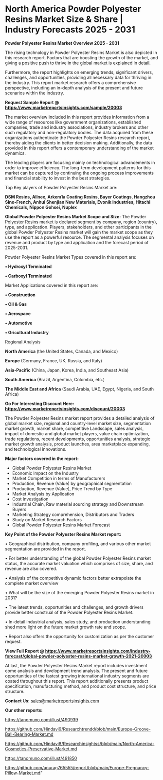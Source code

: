 # North America Powder Polyester Resins Market Size & Share | Industry Forecasts 2025 - 2031

<Strong> Powder Polyester Resins Market Overview 2025 - 2031</strong>

The rising technology in Powder Polyester Resins Market is also depicted in this research report. Factors that are boosting the growth of the market, and giving a positive push to thrive in the global market is explained in detail.

Furthermore, the report highlights on emerging trends, significant drivers, challenges, and opportunities, providing all necessary data for thriving in the industry. This report market research offers a comprehensive perspective, including an in-depth analysis of the present and future scenarios within the industry.

<strong>Request Sample Report @ <a href=https://www.marketreportsinsights.com/sample/20003>https://www.marketreportsinsights.com/sample/20003</a></strong>

The market overview included in this report provides information from a wide range of resources like government organizations, established companies, trade and industry associations, industry brokers and other such regulatory and non-regulatory bodies. The data acquired from these organizations authenticate the Powder Polyester Resins research report, thereby aiding the clients in better decision making. Additionally, the data provided in this report offers a contemporary understanding of the market dynamics.

The leading players are focusing mainly on technological advancements in order to improve efficiency. The long-term development patterns for this market can be captured by continuing the ongoing process improvements and financial stability to invest in the best strategies.

Top Key players of Powder Polyester Resins Market are:

<strong>DSM Resins, Allnex, Arkem1a Coating Resins, Bayer Coatings, Hangzhou Sino-French, Anhui Shenjian New Materials, Evonik Industries, Hitachi Chemicals, Nippon Gohsei, Nuplex</strong>

<strong><b>Global Powder Polyester Resins Market Scope and Size:</b></strong>
The Powder Polyester Resins market is declared segment by company, region (country), type, and application. Players, stakeholders, and other participants in the global Powder Polyester Resins market will gain the market scope as they use the report as a powerful resource. The segmental analysis focuses on revenue and product by type and application and the forecast period of 2025-2031.

Powder Polyester Resins Market Types covered in this report are:

<strong>• Hydroxyl Terminated

• Carboxyl Terminated</strong>

Market Applications covered in this report are:

<strong>• Construction

• Oil & Gas

• Aerospace

• Automotive

• Gricultural Industry</strong> 

Regional Analysis

<strong>North America</strong> (the United States, Canada, and Mexico)

<strong>Europe</strong> (Germany, France, UK, Russia, and Italy)

<strong>Asia-Pacific</strong> (China, Japan, Korea, India, and Southeast Asia)

<strong>South America</strong> (Brazil, Argentina, Colombia, etc.)

<strong>The Middle East and Africa</strong> (Saudi Arabia, UAE, Egypt, Nigeria, and South Africa)

<strong>Go For Interesting Discount Here: <a href=https://www.marketreportsinsights.com/discount/20003>https://www.marketreportsinsights.com/discount/20003</a></strong>

The Powder Polyester Resins market report provides a detailed analysis of global market size, regional and country-level market size, segmentation market growth, market share, competitive Landscape, sales analysis, impact of domestic and global market players, value chain optimization, trade regulations, recent developments, opportunities analysis, strategic market growth analysis, product launches, area marketplace expanding, and technological innovations.

<strong><b>Major factors covered in the report:</b></strong>
<ul>
  <li>Global Powder Polyester Resins Market </li>
  <li>Economic Impact on the Industry</li>
  <li>Market Competition in terms of Manufacturers</li>
  <li>Production, Revenue (Value) by geographical segmentation</li>
  <li>Production, Revenue (Value), Price Trend by Type</li>
  <li>Market Analysis by Application</li>
  <li>Cost Investigation</li>
  <li>Industrial Chain, Raw material sourcing strategy and Downstream Buyers</li>
  <li>Marketing Strategy comprehension, Distributors and Traders</li>
  <li>Study on Market Research Factors</li>
  <li>Global Powder Polyester Resins Market Forecast</li>
</ul>

<strong><b>Key Point of the Powder Polyester Resins Market report:</b></strong>

• Geographical distribution, company profiling, and various other market segmentation are provided in the report.

• For better understanding of the global Powder Polyester Resins market status, the accurate market valuation which comprises of size, share, and revenue are also covered.

• Analysis of the competitive dynamic factors better extrapolate the complete market overview

• What will be the size of the emerging Powder Polyester Resins market in 2031?

• The latest trends, opportunities and challenges, and growth drivers provide better construal of the Powder Polyester Resins Market.

• In-detail industrial analysis, sales study, and production understanding shed more light on the future market growth rate and scope.

• Report also offers the opportunity for customization as per the customer request.

<strong><b>View Full Report @ <a href=https://www.marketreportsinsights.com/industry-forecast/global-powder-polyester-resins-market-growth-2021-20003>https://www.marketreportsinsights.com/industry-forecast/global-powder-polyester-resins-market-growth-2021-20003</a></b></strong>


At last, the Powder Polyester Resins Market report includes investment come analysis and development trend analysis. The present and future opportunities of the fastest growing international industry segments are coated throughout this report. This report additionally presents product specification, manufacturing method, and product cost structure, and price structure.

<strong>Contact Us:</strong>
sales@marketreportsinsights.com

<strong>Our other reports:</strong>

<a href=https://tanomuno.com/illust/490939>https://tanomuno.com/illust/490939</a>

<a href=https://github.com/Hindavi9/Researchtrendd/blob/main/Europe-Groove-Ball-Bearing-Market.md>https://github.com/Hindavi9/Researchtrendd/blob/main/Europe-Groove-Ball-Bearing-Market.md</a>

<a href=https://github.com/Hindavi8/Researchinsightss/blob/main/North-America-Cosmetics-Preservative-Market.md>https://github.com/Hindavi8/Researchinsightss/blob/main/North-America-Cosmetics-Preservative-Market.md</a>

<a href=https://tanomuno.com/illust/491850>https://tanomuno.com/illust/491850</a>

<a href=https://github.com/anurag765555/report/blob/main/Europe-Pregnancy-Pillow-Market.md>https://github.com/anurag765555/report/blob/main/Europe-Pregnancy-Pillow-Market.md</a>"
